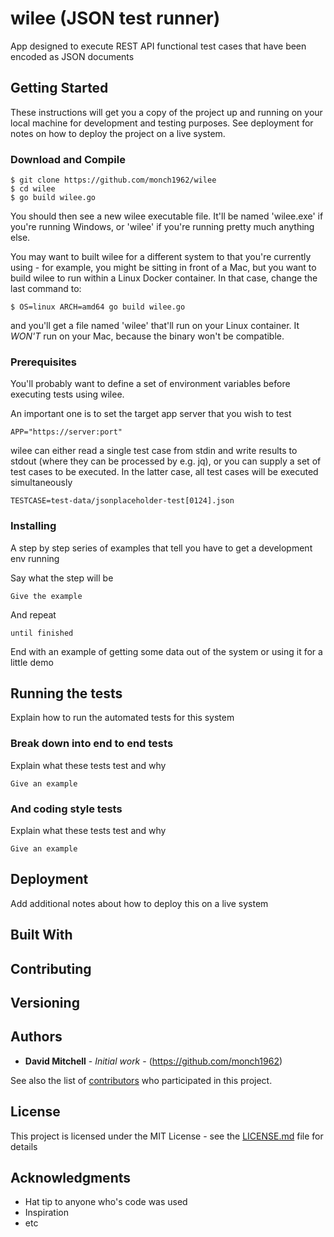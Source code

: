 # wilee (JSON test runner)

App designed to execute REST API functional test cases that have been encoded as JSON documents

## Getting Started

These instructions will get you a copy of the project up and running on your local machine for development and testing purposes. See deployment for notes on how to deploy the project on a live system.

### Download and Compile

```
$ git clone https://github.com/monch1962/wilee
$ cd wilee
$ go build wilee.go
```

You should then see a new wilee executable file. It'll be named 'wilee.exe' if you're running Windows, or 'wilee' if you're running pretty much anything else.

You may want to built wilee for a different system to that you're currently using - for example, you might be sitting in front of a Mac, but you want to build wilee to run within a Linux Docker container. In that case, change the last command to:
```
$ OS=linux ARCH=amd64 go build wilee.go
```
and you'll get a file named 'wilee' that'll run on your Linux container. It *WON'T* run on your Mac, because the binary won't be compatible.

### Prerequisites

You'll probably want to define a set of environment variables before executing tests using wilee.

An important one is to set the target app server that you wish to test

```
APP="https://server:port"
```
wilee can either read a single test case from stdin and write results to stdout (where they can be processed by e.g. jq), or you can supply a set of test cases to be executed. In the latter case, all test cases will be executed simultaneously
```
TESTCASE=test-data/jsonplaceholder-test[0124].json
```
### Installing

A step by step series of examples that tell you have to get a development env running

Say what the step will be

```
Give the example
```

And repeat

```
until finished
```

End with an example of getting some data out of the system or using it for a little demo

## Running the tests

Explain how to run the automated tests for this system

### Break down into end to end tests

Explain what these tests test and why

```
Give an example
```

### And coding style tests

Explain what these tests test and why

```
Give an example
```

## Deployment

Add additional notes about how to deploy this on a live system

## Built With


## Contributing

## Versioning

## Authors

* **David Mitchell** - *Initial work* - (https://github.com/monch1962)

See also the list of [contributors](https://github.com/monch1962/wilee/contributors) who participated in this project.

## License

This project is licensed under the MIT License - see the [LICENSE.md](LICENSE.md) file for details

## Acknowledgments

* Hat tip to anyone who's code was used
* Inspiration
* etc
